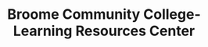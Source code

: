 ---
layout: repo
title: "Broome Community College-Learning Resources Center"
id: 19239
permalink: repos/19239/
---